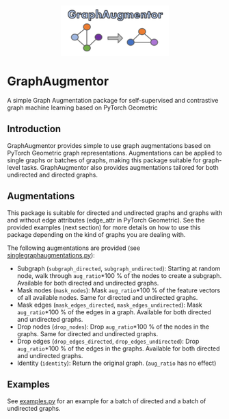 <p align="center">
  <img src="graphaugmentor_logo.SVG" width="50%"/>
</p>

# GraphAugmentor
A simple Graph Augmentation package for self-supervised and contrastive graph machine learning based on PyTorch Geometric

## Introduction
GraphAugmentor provides simple to use graph augmentations based on PyTorch Geometric graph representations. Augmentations can be applied to single graphs or batches of graphs, making this package suitable for graph-level tasks. GraphAugmentor also provides augmentations tailored for both undirected and directed graphs.

## Augmentations
This package is suitable for directed and undirected graphs and graphs with and without edge attributes (edge_attr in PyTorch Geometric). See the provided examples (next section) for more details on how to use this package depending on the kind of graphs you are dealing with.

The following augmentations are provided (see [singlegraphaugmentations.py](graphaugmentor/singlegraphaugmentations.py)):

- Subgraph (`subgraph_directed`, `subgraph_undirected`): Starting at random node, walk through `aug_ratio`*100 % of the nodes to create a subgraph. Available for both directed and undirected graphs.
- Mask nodes (`mask_nodes`): Mask `aug_ratio`*100 % of the feature vectors of all available nodes. Same for directed and undirected graphs.
- Mask edges (`mask_edges_directed`, `mask_edges_undirected`): Mask `aug_ratio`*100 % of the edges in a graph. Available for both directed and undirected graphs.
- Drop nodes (`drop_nodes`): Drop `aug_ratio`*100 % of the nodes in the graphs. Same for directed and undirected graphs.
- Drop edges (`drop_edges_directed`, `drop_edges_undirected`): Drop `aug_ratio`*100 % of the edges in the graphs.  Available for both directed and undirected graphs.
- Identity (`identity`): Return the original graph. (`aug_ratio` has no effect)

## Examples
See [examples.py](graphaugmentor/examples.py) for an example for a batch of directed and a batch of undirected graphs.
